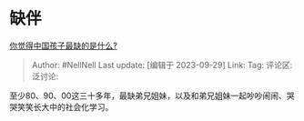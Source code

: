 # 缺伴

[你觉得中国孩子最缺的是什么?](https://www.zhihu.com/question/610021061/answer/3230890350)

> Author: #NellNell
> Last update: [编辑于 2023-09-29]
> Link:
> Tag:
> 评论区:
> 泛讨论:

至少80、90、00这三十多年，最缺弟兄姐妹，以及和弟兄姐妹一起吵吵闹闹、哭哭笑笑长大中的社会化学习。
